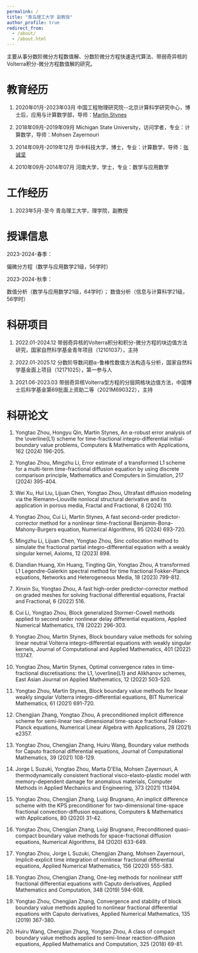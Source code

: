 ```yaml
---
permalink: /
title: "青岛理工大学 副教授"
author_profile: true
redirect_from: 
  - /about/
  - /about.html
---
```


主要从事分数阶微分方程数值解、分数阶微分方程快速迭代算法、带弱奇异核的Volterra积分-微分方程数值解的研究。

教育经历
======
1. 2020年01月-2023年03月 中国工程物理研究院--北京计算科学研究中心，博士后，应用与计算数学部，导师：[Martin Stynes](http://www.csrc.ac.cn/en/people/faculty/151.html)

1. 2018年09月-2019年09月 Michigan State University，访问学者，专业：计算数学，导师：Mohsen Zayernouri

1. 2014年09月-2019年12月 华中科技大学，博士，专业：计算数学，导师：[张诚坚](http://faculty.hust.edu.cn/zhangchengjian/zh_CN/index.htm)

1. 2010年09月-2014年07月 河南大学，学士，专业：数学与应用数学

工作经历
======
1. 2023年5月-至今 青岛理工大学，理学院，副教授

授课信息
======
2023-2024-春季：
  
  偏微分方程（数学与应用数学21级，56学时）
          
2023-2024-秋季：  
  
  数值分析（数学与应用数学21级，64学时）；
  数值分析（信息与计算科学21级，56学时）

科研项目
======
1. 2022.01-2024.12 带弱奇异核的Volterra积分和积分-微分方程的块边值方法研究，国家自然科学基金青年项目（12101037），主持

1. 2022.01-2025.12 分数阶导数问题⍺-鲁棒性数值方法构造与分析，国家自然科学基金面上项目（12171025），第一参与人

1. 2021.06-2023.03 带弱奇异核Volterra型方程的分层网格块边值方法，中国博士后科学基金第69批面上资助二等（2021M690322），主持

科研论文
======
1. Yongtao Zhou, Hongyu Qin, Martin Stynes, An ⍺-robust error analysis of the \overline{L1} scheme for time-fractional integro-differential initial-boundary value problems, Computers & Mathematics with Applications, 162 (2024) 196-205.

1. Yongtao Zhou, Mingzhu Li, Error estimate of a transformed L1 scheme for a multi-term time-fractional diffusion equation by using discrete comparison principle, Mathematics and Computers in Simulation, 217 (2024) 395-404.

1. Wei Xu, Hui Liu, Lijuan Chen, Yongtao Zhou, Ultrafast diffusion modeling via the Riemann–Liouville nonlocal structural derivative and its application in porous media, Fractal and Fractional, 8 (2024) 110.

1. Yongtao Zhou, Cui Li, Martin Stynes, A fast second-order predictor-corrector method for a nonlinear time-fractional Benjamin-Bona-Mahony-Burgers equation, Numerical Algorithms, 95 (2024) 693-720.
   
1. Mingzhu Li, Lijuan Chen, Yongtao Zhou, Sinc collocation method to simulate the fractional partial integro-differential equation with a weakly singular kernel, Axioms, 12 (2023) 898.

1. Diandian Huang, Xin Huang, Tingting Qin, Yongtao Zhou, A transformed L1 Legendre-Galerkin spectral method for time fractional Fokker-Planck equations, Networks and Heterogeneous Media, 18 (2023) 799-812.

1. Xinxin Su, Yongtao Zhou, A fast high-order predictor-corrector method on graded meshes for solving fractional differential equations, Fractal and Fractional, 6 (2022) 516.

1. Cui Li, Yongtao Zhou, Block generalized Stormer-Cowell methods applied to second order nonlinear delay differential equations, Applied Numerical Mathematics, 178 (2022) 296-303.   

1. Yongtao Zhou, Martin Stynes, Block boundary value methods for solving linear neutral Volterra integro-differential equations with weakly singular kernels, Journal of Computational and Applied Mathematics, 401 (2022) 113747.

1. Yongtao Zhou, Martin Stynes, Optimal convergence rates in time-fractional discretisations: the L1, \overline{L1} and Alikhanov schemes, East Asian Journal on Applied Mathematics, 12 (2022) 503-520.

1. Yongtao Zhou, Martin Stynes, Block boundary value methods for linear weakly singular Volterra integro-differential equations, BIT Numerical Mathematics, 61 (2021) 691-720.

1. Chengjian Zhang, Yongtao Zhou, A preconditioned implicit difference scheme for semi-linear two-dimensional time-space fractional Fokker-Planck equations, Numerical Linear Algebra with Applications, 28 (2021) e2357.

1. Yongtao Zhou, Chengjian Zhang, Huiru Wang, Boundary value methods for Caputo fractional differential equations, Journal of Computational Mathematics, 39 (2021) 108-129. 

1. Jorge L Suzuki, Yongtao Zhou, Marta D'Elia, Mohsen Zayernouri, A thermodynamically consistent fractional visco-elasto-plastic model with memory-dependent damage for anomalous materials, Computer Methods in Applied Mechanics and Engineering, 373 (2021) 113494.

1. Yongtao Zhou, Chengjian Zhang, Luigi Brugnano, An implicit difference scheme with the KPS preconditioner for two-dimensional time-space fractional convection-diffusion equations, Computers & Mathematics with Applications, 80 (2020) 31-42.

1. Yongtao Zhou, Chengjian Zhang, Luigi Brugnano, Preconditioned quasi-compact boundary value methods for space-fractional diffusion equations, Numerical Algorithms, 84 (2020) 633-649.

1. Yongtao Zhou, Jorge L Suzuki, Chengjian Zhang, Mohsen Zayernouri, Implicit-explicit time integration of nonlinear fractional differential equations, Applied Numerical Mathematics, 156 (2020) 555-583.

1. Yongtao Zhou, Chengjian Zhang, One-leg methods for nonlinear stiff fractional differential equations with Caputo derivatives, Applied Mathematics and Computation, 348 (2019) 594-608.

1. Yongtao Zhou, Chengjian Zhang, Convergence and stability of block boundary value methods applied to nonlinear fractional differential equations with Caputo derivatives, Applied Numerical Mathematics, 135 (2019) 367-380.

1. Huiru Wang, Chengjian Zhang, Yongtao Zhou, A class of compact boundary value methods applied to semi-linear reaction-diffusion equations, Applied Mathematics and Computation, 325 (2018) 69-81.


